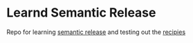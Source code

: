 # Learnd Semantic Release
Repo for learning [semantic release](https://github.com/semantic-release) and testing out the [recipies](https://github.com/semantic-release/semantic-release/blob/master/docs/recipes/README.md)
